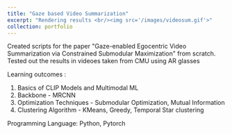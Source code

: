 ```yaml
---
title: "Gaze based Video Summarization"
excerpt: "Rendering results <br/><img src='/images/videosum.gif'>" 
collection: portfolio
---
```


Created scripts for the paper "Gaze-enabled Egocentric Video Summarization via Constrained Submodular Maximization" from scratch. Tested out the results in videoes taken from CMU using AR glasses

Learning outcomes : 
1. Basics of CLIP Models and Multimodal ML
2. Backbone - MRCNN
3. Optimization Techniques - Submodular Optimization, Mutual Information
4. Clustering Algorithm - KMeans, Greedy, Temporal Star clustering

Programming Language:
Python, Pytorch